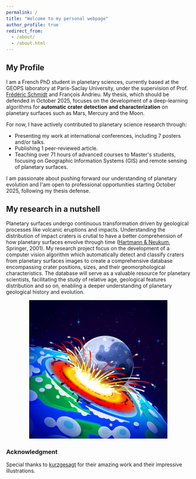 ```yaml
---
permalink: /
title: "Welcome to my personal webpage"
author_profile: true
redirect_from: 
  - /about/
  - /about.html
---
```


## My Profile  

I am a French PhD student in planetary sciences, currently based at the GEOPS laboratory at Paris-Saclay University, under the supervision of Prof. [Frédéric Schmidt](https://fredericschmidt.github.io) and François Andrieu. My thesis, which should be defended in October 2025, focuses on the development of a deep-learning algorithms for **automatic crater detection and characterization** on planetary surfaces such as Mars, Mercury and the Moon.  

For now, I have actively contributed to planetary science research through:  
- Presenting my work at international conferences, including 7 posters and/or talks.  
- Publishing 1 peer-reviewed article.  
- Teaching over 71 hours of advanced courses to Master's students, focusing on Geographic Information Systems (GIS) and remote sensing of planetary surfaces.  

I am passionate about pushing forward our understanding of planetary evolution and I'am open to professional opportunities starting October 2025, following my thesis defense.  


## My research in a nutshell

Planetary surfaces undergo continuous transformation
driven by geological processes like volcanic eruptions and
impacts. Understanding the distribution of impact craters is
crutial to have a better comprehension of how planetary
surfaces envolve through time ([Hartmann & Neukum](http://www.dejahvu.net/cydoniahappens/extras/hartmann.pdf),
Springer, 2001). My research project focus on the development of a
computer vision algorithm which automatically detect and
classify craters from planetary surfaces images to create a
comprehensive database encompassing crater positions, sizes,
and their geomorphological characteristics. The database will serve as a valuable
resource for planetary scientists, facilitating the study of
relative age, geological features distribution and so on,
enabling a deeper understanding of planetary geological
history and evolution.

<p align="center">
<img src="/images/meteor.jpeg" alt="drawing" width="75%" class="center"/>
</p>


### Acknowledgment

Special thanks to [kurzgesagt](https://www.youtube.com/channel/UCsXVk37bltHxD1rDPwtNM8Q) for their amazing work and their impressive illustrations.
